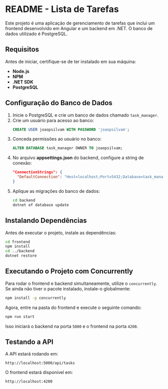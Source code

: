 # README - Lista de Tarefas

Este projeto é uma aplicação de gerenciamento de tarefas que inclui um frontend desenvolvido em Angular e um backend em .NET. O banco de dados utilizado é PostgreSQL.

## Requisitos

Antes de iniciar, certifique-se de ter instalado em sua máquina:

- **Node.js** 
- **NPM**
- **.NET SDK** 
- **PostgreSQL**

## Configuração do Banco de Dados

1. Inicie o PostgreSQL e crie um banco de dados chamado `task_manager`.
2. Crie um usuário para acesso ao banco:
   ```sql
   CREATE USER joaopsilvam WITH PASSWORD 'joaopsilvam';
   ```
3. Conceda permissões ao usuário no banco:
   ```sql
   ALTER DATABASE task_manager OWNER TO joaopsilvam;
   ```
4. No arquivo **appsettings.json** do backend, configure a string de conexão:
   ```json
   "ConnectionStrings": {
     "DefaultConnection": "Host=localhost;Port=5432;Database=task_manager;Username=joaopsilvam;Password=joaopsilvam"
   }
   ```
5. Aplique as migrações do banco de dados:
   ```sh
   cd backend
   dotnet ef database update
   ```

## Instalando Dependências

Antes de executar o projeto, instale as dependências:

```sh
cd frontend
npm install
cd ../backend
dotnet restore
```

## Executando o Projeto com Concurrently

Para rodar o frontend e backend simultaneamente, utilize o `concurrently`. Se ainda não tiver o pacote instalado, instale-o globalmente:

```sh
npm install -g concurrently
```

Agora, entre na pasta do frontend e execute o seguinte comando:

```sh
npm run start
```

Isso iniciará o backend na porta `5000` e o frontend na porta `4200`.

## Testando a API

A API estará rodando em:

```
http://localhost:5000/api/tasks
```

O frontend estará disponível em:

```
http://localhost:4200
```

